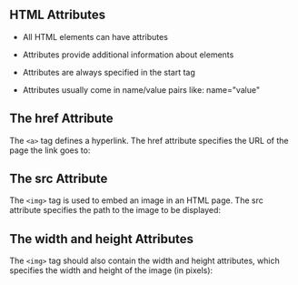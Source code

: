 ## HTML Attributes
- All HTML elements can have attributes

- Attributes provide additional information about elements

- Attributes are always specified in the start tag

- Attributes usually come in name/value pairs like: name="value"


## The href Attribute
The `<a>` tag defines a hyperlink. The href attribute specifies the URL of the page the link goes to:

<Problem
    title="a tag"
    defaultCode='
        <a href="https://www.palypython.com">Visit palypython</a>
    '
    language="html"
/> 

## The src Attribute
The `<img>` tag is used to embed an image in an HTML page. The src attribute specifies the path to the image to be displayed:

<Problem
    title="src"
    defaultCode='
        <img src="/images/paly.jpg">
    '
    language="html"
/> 

## The width and height Attributes
The `<img>` tag should also contain the width and height attributes, which specifies the width and height of the image (in pixels):


<Problem
    title="width and height"
    defaultCode='
        <img src="/images/paly.jpg" alt="paly" width="104" height="142">
    '
    language="html"
/> 

